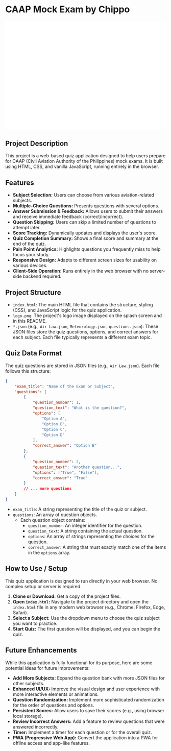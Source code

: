 # CAAP Mock Exam by Chippo

![Project Logo](logo.png)

## Project Description

This project is a web-based quiz application designed to help users prepare for CAAP (Civil Aviation Authority of the Philippines) mock exams. It is built using HTML, CSS, and vanilla JavaScript, running entirely in the browser.

## Features

*   **Subject Selection:** Users can choose from various aviation-related subjects.
*   **Multiple-Choice Questions:** Presents questions with several options.
*   **Answer Submission & Feedback:** Allows users to submit their answers and receive immediate feedback (correct/incorrect).
*   **Question Skipping:** Users can skip a limited number of questions to attempt later.
*   **Score Tracking:** Dynamically updates and displays the user's score.
*   **Quiz Completion Summary:** Shows a final score and summary at the end of the quiz.
*   **Pain Point Analytics:** Highlights questions you frequently miss to help focus your study.
*   **Responsive Design:** Adapts to different screen sizes for usability on various devices.
*   **Client-Side Operation:** Runs entirely in the web browser with no server-side backend required.

## Project Structure

*   `index.html`: The main HTML file that contains the structure, styling (CSS), and JavaScript logic for the quiz application.
*   `logo.png`: The project's logo image displayed on the splash screen and in this README.
*   `*.json` (e.g., `Air Law.json`, `Meteorology.json`, `questions.json`): These JSON files store the quiz questions, options, and correct answers for each subject. Each file typically represents a different exam topic.

## Quiz Data Format

The quiz questions are stored in JSON files (e.g., `Air Law.json`). Each file follows this structure:

```json
{
    "exam_title": "Name of the Exam or Subject",
    "questions": [
        {
            "question_number": 1,
            "question_text": "What is the question?",
            "options": [
                "Option A",
                "Option B",
                "Option C",
                "Option D"
            ],
            "correct_answer": "Option B"
        },
        {
            "question_number": 2,
            "question_text": "Another question...",
            "options": ["True", "False"],
            "correct_answer": "True"
        }
        // ... more questions
    ]
}
```

*   `exam_title`: A string representing the title of the quiz or subject.
*   `questions`: An array of question objects.
    *   Each question object contains:
        *   `question_number`: An integer identifier for the question.
        *   `question_text`: A string containing the actual question.
        *   `options`: An array of strings representing the choices for the question.
        *   `correct_answer`: A string that must exactly match one of the items in the `options` array.

## How to Use / Setup

This quiz application is designed to run directly in your web browser. No complex setup or server is required.

1.  **Clone or Download:** Get a copy of the project files.
2.  **Open `index.html`:** Navigate to the project directory and open the `index.html` file in any modern web browser (e.g., Chrome, Firefox, Edge, Safari).
3.  **Select a Subject:** Use the dropdown menu to choose the quiz subject you want to practice.
4.  **Start Quiz:** The first question will be displayed, and you can begin the quiz.

## Future Enhancements

While this application is fully functional for its purpose, here are some potential ideas for future improvements:

*   **Add More Subjects:** Expand the question bank with more JSON files for other subjects.
*   **Enhanced UI/UX:** Improve the visual design and user experience with more interactive elements or animations.
*   **Question Randomization:** Implement more sophisticated randomization for the order of questions and options.
*   **Persistent Scores:** Allow users to save their scores (e.g., using browser local storage).
*   **Review Incorrect Answers:** Add a feature to review questions that were answered incorrectly.
*   **Timer:** Implement a timer for each question or for the overall quiz.
*   **PWA (Progressive Web App):** Convert the application into a PWA for offline access and app-like features.
